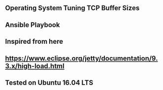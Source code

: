 ## Operating System Tuning TCP Buffer Sizes ##
## Ansible Playbook ##
## Inspired from here ##
## https://www.eclipse.org/jetty/documentation/9.3.x/high-load.html ##
## Tested on Ubuntu 16.04 LTS ##
